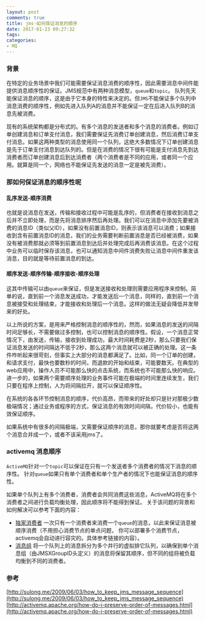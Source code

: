 ```yaml
---
layout: post
comments: true
title: jms-如何保证消息的顺序
date: 2017-01-23 09:27:32
tags:
categories:
- MQ
---
```


### 背景

在特定的业务场景中我们可能需要保证消息消费的顺序性，因此需要消息中间件能提供消息顺序性的保证。JMS规范中有两种消息模型，`queue`和`topic`。 队列先天能保证消息的顺序，这是由于它本身的特性来决定的。但`JMS`不能保证多个队列中消息消费的顺序性，例如先进入队列A的消息并不能保证一定在后进入队列B的消息先被消费。

<!-- more -->

现有的系统架构都是分布式的。有多个消息的发送者和多个消息的消费者。例如订单创建消息和订单支付消息，我们需要保证先消费订单创建消息，然后消费订单支付消息。如果这两种类型的消息使用同一个队列，这绝大多数情况下订单创建消息是先于订单支付消息到达队列的。但是在消费的情况下很有可能是支付消息先到达消费者而订单创建消息后到达消费者（两个消费者是不同的应用，或者同一个应用。就算是同一个，网络也不能保证先发送的消息一定是被先消费）。

### 那如何保证消息的顺序性呢

#### 乱序发送-顺序消费

也就是说消息在发送，传输和接收过程中可能是乱序的，但消费者在接收到消息之后并不立即处理，而是先将消息排序然后再处理。我们可以在消息中添加先要被消费的消息ID（类似父ID），如果没有前置消息ID，则表示该消息可以消费；如果接收到含有前置消息ID的消息，我们的业务需要判断前置消息是否已经被消费，如果没有被消费那就必须等到前置消息到达后并处理完成后再消费该消息。在这个过程中业务可以临时保存该消息，也可以通知消息中间件消费失败让消息中间件重发该消息，目的就是等待前置消息的到达。

#### 顺序发送-顺序传输-顺序接收-顺序处理

这其中传输可以由`queue`来保证，但是发送接收和处理则需要应用程序来控制。简单的说，直到前一个消息发送成功，才能发送后一个消息，同样的，直到前一个消息被接受和处理结束，才能接收和处理后一个消息。这样的做法无疑会降低并发带来的好处。

以上所说的方案，是用来严格控制消息的顺序性的，然而，如果消息的发送的间隔时间足够长，不需要做过多控制，也可以控制消息的顺序性。假设，一个消息正常情况下，由发送，传输，接收到处理成功，最大时间耗费是2秒，那么只要我们保证消息发送的时间隔达不低于2秒，那么这两个消息就可以被正确的处理。这一条件咋听起来很苛刻，但事实上大部分的消息都满足了。比如，同一个订单的创建，和请求支付，最快也要数秒的时间，而退款的开始和结束，可能要数天。在典型的web应用中，操作人员不可能那么快的点击系统，而系统也不可能那么快的响应。进一步的，如果两个需要顺序处理的业务事件可能在极端的时间里连续发生，我们只要在程序上控制，人为将间隔拉开，就可以保证顺序性。

在系统的各各环节控制消息的顺序，代价高昂，而带来的好处却只是针对那极少数极端情况；通过业务或程序的方式，保证消息的有效时间间隔，代价较小，也能有效保证顺序。

如果系统中有很多的间隔极端，又需要保证顺序的消息，那你就要考虑是否将这两个消息合并成一个，或者不该采用jms了。


### activemq 消息顺序

`ActiveMQ`针对一个`topic`可以保证在只有一个发送者多个消费者的情况下消息的顺序性。 针对`queue`如果只有单个消费者和单个生产者的情况下也能保证消息的顺序性。

如果单个队列上有多个消费者，消费者会共同消费这些消息，ActiveMQ将在多个消费者之间进行负载均衡处理，因此顺序将不能得到保证。 关于该问题的背景和如何解决可以参考下面的内容：

- [独家消费者](http://activemq.apache.org/exclusive-consumer.html) 一次只有一个消费者来消费一个`queue`的消息，以此来保证消息被顺序消费（不用担心消费节点的单点问题， 你可以部署多个消费节点，activemq会自动进行容灾的。具体参考链接的内容）。
- [消息组](http://activemq.apache.org/message-groups.html) 将一个队列上的消息拆分为多个并行的虚拟排它队列，以确保到单个消息组（由JMSXGroupID头定义）的消息将保留其顺序，但不同的组将被负载均衡到不同的消费者。



### 参考

[http://sulong.me/2009/06/03/how_to_keep_jms_message_sequence](http://sulong.me/2009/06/03/how_to_keep_jms_message_sequence)
[http://activemq.apache.org/how-do-i-preserve-order-of-messages.html](http://activemq.apache.org/how-do-i-preserve-order-of-messages.html)



